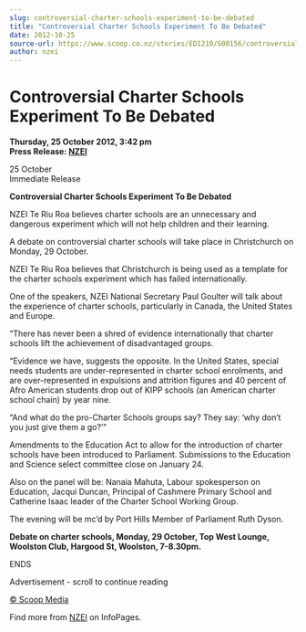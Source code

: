 ```yaml
---
slug: controversial-charter-schools-experiment-to-be-debated
title: "Controversial Charter Schools Experiment To Be Debated"
date: 2012-10-25
source-url: https://www.scoop.co.nz/stories/ED1210/S00156/controversial-charter-schools-experiment-to-be-debated.htm
author: nzei
---
```

Controversial Charter Schools Experiment To Be Debated
======================================================

**Thursday, 25 October 2012, 3:42 pm**  
**Press Release: [NZEI](https://info.scoop.co.nz/NZEI)**

  
25 October  
Immediate Release

  
**Controversial Charter Schools Experiment To Be Debated**  
  
NZEI Te Riu Roa believes charter schools are an unnecessary and dangerous experiment which will not help children and their learning.

A debate on controversial charter schools will take place in Christchurch on Monday, 29 October.

NZEI Te Riu Roa believes that Christchurch is being used as a template for the charter schools experiment which has failed internationally.

One of the speakers, NZEI National Secretary Paul Goulter will talk about the experience of charter schools, particularly in Canada, the United States and Europe.

“There has never been a shred of evidence internationally that charter schools lift the achievement of disadvantaged groups.

“Evidence we have, suggests the opposite. In the United States, special needs students are under-represented in charter school enrolments, and are over-represented in expulsions and attrition figures and 40 percent of Afro American students drop out of KIPP schools (an American charter school chain) by year nine.

“And what do the pro-Charter Schools groups say? They say: ‘why don’t you just give them a go?’”

Amendments to the Education Act to allow for the introduction of charter schools have been introduced to Parliament. Submissions to the Education and Science select committee close on January 24.

Also on the panel will be: Nanaia Mahuta, Labour spokesperson on Education, Jacqui Duncan, Principal of Cashmere Primary School and Catherine Isaac leader of the Charter School Working Group.

The evening will be mc’d by Port Hills Member of Parliament Ruth Dyson.

**Debate on charter schools, Monday, 29 October, Top West Lounge, Woolston Club, Hargood St, Woolston, 7-8.30pm.**

  
ENDS

Advertisement - scroll to continue reading





[© Scoop Media](http://www.scoop.co.nz/about/terms.html)

Find more from [NZEI](https://info.scoop.co.nz/NZEI) on InfoPages.